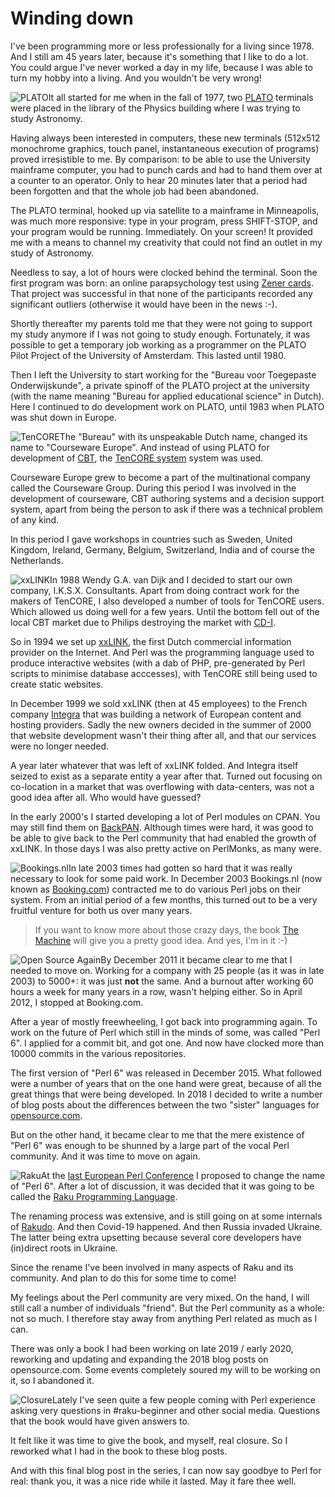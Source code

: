 # Winding down
I've been programming more or less professionally for a living since 1978.  And I still am 45 years later, because it's something that I like to do a lot.  You could argue I've never worked a day in my life, because I was able to turn my hobby into a living.  And you wouldn't be very wrong!

![PLATO](https://dev-to-uploads.s3.amazonaws.com/uploads/articles/8ghl1w7do45dhtjhttct.png)It all started for me when in the fall of 1977, two [PLATO](https://en.wikipedia.org/wiki/PLATO_(computer_system)) terminals were placed in the library of the Physics building where I was trying to study Astronomy.

Having always been interested in computers, these new terminals (512x512 monochrome graphics, touch panel, instantaneous execution of programs) proved irresistible to me. By comparison: to be able to use the University mainframe computer, you had to punch cards and had to hand them over at a counter to an operator. Only to hear 20 minutes later that a period had been forgotten and that the whole job had been abandoned.

The PLATO terminal, hooked up via satellite to a mainframe in Minneapolis, was much more responsive: type in your program, press SHIFT-STOP, and your program would be running.  Immediately.  On your screen! It provided me with a means to channel my creativity that could not find an outlet in my study of Astronomy.

Needless to say, a lot of hours were clocked behind the terminal. Soon the first program was born: an online parapsychology test using [Zener cards](https://en.wikipedia.org/wiki/Zener_cards).  That project was successful in that none of the participants recorded any significant outliers (otherwise it would have been in the news :-).

Shortly thereafter my parents told me that they were not going to support my study anymore if I was not going to study enough.  Fortunately, it was possible to get a temporary job working as a programmer on the PLATO Pilot Project of the University of Amsterdam. This lasted until 1980.

Then I left the University to start working for the "Bureau voor Toegepaste Onderwijskunde", a private spinoff of the PLATO project at the university (with the name meaning "Bureau for applied educational science" in Dutch). Here I continued to do development work on PLATO, until 1983 when PLATO was shut down in Europe.

![TenCORE](https://dev-to-uploads.s3.amazonaws.com/uploads/articles/m8gddidfq6qmvahstqxn.png)The "Bureau" with its unspeakable Dutch name, changed its name to "Courseware Europe". And instead of using PLATO for development of [CBT](https://en.wikipedia.org/wiki/Computer-based_training), the [TenCORE system](https://web.archive.org/web/20060101003350/http://www.tencore.com/) system was used.

Courseware Europe grew to become a part of the multinational company called the Courseware Group. During this period I was involved in the development of courseware, CBT authoring systems and a decision support system, apart from being the person to ask if there was a technical problem of any kind.

In this period I gave workshops in countries such as Sweden, United Kingdom, Ireland, Germany, Belgium, Switzerland, India and of course the Netherlands.

![xxLINK](https://dev-to-uploads.s3.amazonaws.com/uploads/articles/prypy650rofi8igukrrs.png)In 1988 Wendy G.A. van Dijk and I decided to start our own company, I.K.S.X. Consultants.  Apart from doing contract work for the makers of TenCORE, I also developed a number of tools for TenCORE users.  Which allowed us doing well for a few years.  Until the bottom fell out of the local CBT market due to Philips destroying the market with [CD-I](https://en.wikipedia.org/wiki/CD-i).

So in 1994 we set up [xxLINK](https://web.archive.org/web/19961115032347/http://www.xxlink.nl/), the first Dutch commercial information provider on the Internet.  And Perl was the programming language used to produce interactive websites (with a dab of PHP, pre-generated by Perl scripts to minimise database acccesses), with TenCORE still being used to create static websites.

In December 1999 we sold xxLINK (then at 45 employees) to the French company [Integra](https://www.linkedin.com/company/integra-sa/about/) that was building a network of European content and hosting providers.  Sadly the new owners decided in the summer of 2000 that website development wasn't their thing after all, and that our services were no longer needed.

A year later whatever that was left of xxLINK folded.  And Integra itself seized to exist as a separate entity a year after that.  Turned out focusing on co-location in a market that was overflowing with data-centers, was not a good idea after all.  Who would have guessed?

In the early 2000's I started developing a lot of Perl modules on CPAN.  You may still find them on [BackPAN](http://cpan.metacpan.org/authors/id/E/EL/ELIZABETH/).  Although times were hard, it was good to be able to give back to the Perl community that had enabled the growth of xxLINK.  In those days I was also pretty active on PerlMonks, as many were.

![Bookings.nl](https://dev-to-uploads.s3.amazonaws.com/uploads/articles/wqjod57hzijyvqvwk3ss.png)In late 2003 times had gotten so hard that it was really necessary to look for some paid work.  In December 2003 Bookings.nl (now known as [Booking.com](https://booking.com)) contracted me to do various Perl jobs on their system.  From an initial period of a few months, this turned out to be a very fruitful venture for both us over many years.

> If you want to know more about those crazy days, the book [The Machine](https://www.lebowskipublishers.nl/boek/2257/stijn-bronzwaer-merijn-rengers-en-joris-kooiman-the-machine.html) will give you a pretty good idea.  And yes, I'm in it :-)

![Open Source Again](https://dev-to-uploads.s3.amazonaws.com/uploads/articles/acnef197xpfjsrxo1lbb.png)By December 2011 it became clear to me that I needed to move on.  Working for a company with 25 people (as it was in late 2003) to 5000+: it was just **not** the same.  And a burnout after working 60 hours a week for many years in a row, wasn't helping either.  So in April 2012, I stopped at Booking.com.

After a year of mostly freewheeling, I got back into programming again.  To work on the future of Perl which still in the minds of some, was called "Perl 6".  I applied for a commit bit, and got one.  And now have clocked more than 10000 commits in the various repositories.

The first version of "Perl 6" was released in December 2015.  What followed were a number of years that on the one hand were great, because of all the great things that were being developed.  In 2018 I decided to write a number of blog posts about the differences between the two "sister" languages for [opensource.com](https://opensource.com/users/lizmat).

But on the other hand, it became clear to me that the mere existence of "Perl 6" was enough to be shunned by a large part of the vocal Perl community.  And it was time to move on again.

![Raku](https://dev-to-uploads.s3.amazonaws.com/uploads/articles/jdxeislp2rz2i3xotcze.png)At the [last European Perl Conference](https://perlcon.eu) I proposed to change the name of "Perl 6".  After a lot of discussion, it was decided that it was going to be called the [Raku Programming Language](https://raku.org).

The renaming process was extensive, and is still going on at some internals of [Rakudo](https://rakudo.org/news).  And then Covid-19 happened.  And then Russia invaded Ukraine.  The latter being extra upsetting because several core developers have (in)direct roots in Ukraine.

Since the rename I've been involved in many aspects of Raku and its community.  And plan to do this for some time to come!

My feelings about the Perl community are very mixed.  On the hand, I will still call a number of individuals "friend".  But the Perl community as a whole: not so much.  I therefore stay away from anything Perl related as much as I can.

There was only a book I had been working on late 2019 / early 2020, reworking and updating and expanding the 2018 blog posts on opensource.com.  Some events completely soured my will to be working on it, so I abandoned it.

![Closure](https://dev-to-uploads.s3.amazonaws.com/uploads/articles/ve4n01djs82kkzmlrii7.png)Lately I've seen quite a few people coming with Perl experience asking very questions in #raku-beginner and other social media.  Questions that the book would have given answers to.

It felt like it was time to give the book, and myself, real closure.  So I reworked what I had in the book to these blog posts.

And with this final blog post in the series, I can now say goodbye to Perl for real: thank you, it was a nice ride while it lasted.  May it fare thee well.
